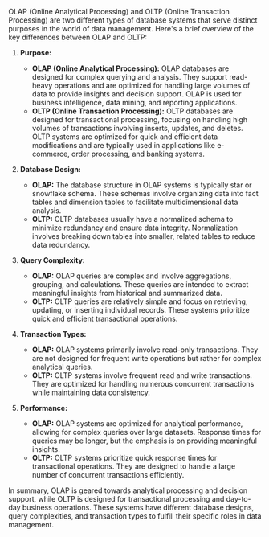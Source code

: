 OLAP (Online Analytical Processing) and OLTP (Online Transaction Processing) are two different types of database systems that serve distinct purposes in the world of data management. Here's a brief overview of the key differences between OLAP and OLTP:

1. **Purpose:**
   - **OLAP (Online Analytical Processing):** OLAP databases are designed for complex querying and analysis. They support read-heavy operations and are optimized for handling large volumes of data to provide insights and decision support. OLAP is used for business intelligence, data mining, and reporting applications.
   - **OLTP (Online Transaction Processing):** OLTP databases are designed for transactional processing, focusing on handling high volumes of transactions involving inserts, updates, and deletes. OLTP systems are optimized for quick and efficient data modifications and are typically used in applications like e-commerce, order processing, and banking systems.

2. **Database Design:**
   - **OLAP:** The database structure in OLAP systems is typically star or snowflake schema. These schemas involve organizing data into fact tables and dimension tables to facilitate multidimensional data analysis.
   - **OLTP:** OLTP databases usually have a normalized schema to minimize redundancy and ensure data integrity. Normalization involves breaking down tables into smaller, related tables to reduce data redundancy.

3. **Query Complexity:**
   - **OLAP:** OLAP queries are complex and involve aggregations, grouping, and calculations. These queries are intended to extract meaningful insights from historical and summarized data.
   - **OLTP:** OLTP queries are relatively simple and focus on retrieving, updating, or inserting individual records. These systems prioritize quick and efficient transactional operations.

4. **Transaction Types:**
   - **OLAP:** OLAP systems primarily involve read-only transactions. They are not designed for frequent write operations but rather for complex analytical queries.
   - **OLTP:** OLTP systems involve frequent read and write transactions. They are optimized for handling numerous concurrent transactions while maintaining data consistency.

5. **Performance:**
   - **OLAP:** OLAP systems are optimized for analytical performance, allowing for complex queries over large datasets. Response times for queries may be longer, but the emphasis is on providing meaningful insights.
   - **OLTP:** OLTP systems prioritize quick response times for transactional operations. They are designed to handle a large number of concurrent transactions efficiently.

In summary, OLAP is geared towards analytical processing and decision support, while OLTP is designed for transactional processing and day-to-day business operations. These systems have different database designs, query complexities, and transaction types to fulfill their specific roles in data management.